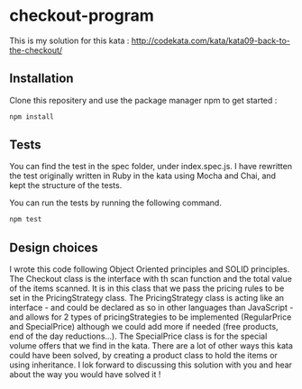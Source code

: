 # checkout-program


This is my solution for this kata : http://codekata.com/kata/kata09-back-to-the-checkout/


## Installation

Clone this repositery and use the package manager npm to get started :

```bash
npm install
```

## Tests

You can find the test in the spec folder, under index.spec.js.
I have rewritten the test originally written in Ruby in the kata using Mocha and Chai, and kept the structure of the tests. 

You can run the tests by running the following command.

```bash
npm test
```

## Design choices

I wrote this code following Object Oriented principles and SOLID principles.
The Checkout class is the interface with th scan function and the total value of the items scanned. It is in this class that we pass the pricing rules to be set in the PricingStrategy class. The PricingStrategy class is acting like an interface - and could be declared as so in other languages than JavaScript - and allows for 2 types of pricingStrategies to be implemented (RegularPrice and SpecialPrice) although we could add more if needed (free products, end of the day reductions...). The SpecialPrice class is for the special volume offers that we find in the kata. There are a lot of other ways this kata could have been solved, by creating a product class to hold the items or using inheritance. I lok forward to discussing this solution with you and hear about the way you would have solved it !

